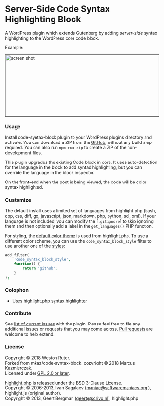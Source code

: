 
# Server-Side Code Syntax Highlighting Block

A WordPress plugin which extends Gutenberg by adding *server-side* syntax highlighting to the WordPress core code block.

Example:

<img src="screenshot.png" title="Screenshot example in use" alt="screen shot" width="554" height="202" style="border:1px solid #333">

### Usage

Install code-syntax-block plugin to your WordPress plugins directory and activate. You can download a ZIP from the [GitHub](https://github.com/westonruter/code-syntax-block), without any build step required. You can also run `npm run zip` to create a ZIP of the non-development files.

This plugin upgrades the existing Code block in core. It uses auto-detection for the language in the block to add syntad highlighting, but you can override the language in the block inspector.

On the front-end when the post is being viewed, the code will be color syntax highlighted.

### Customize

The default install uses a limited set of languages from highlight.php (bash, cpp, css, diff, go, javascript, json, markdown, php, python, sql, xml). If your language is not included, you can modify the [`.gitignore`] to skip ignoring them and then optionally add a label in the `get_languages()` PHP function.

For styling, the [default color theme](https://github.com/scrivo/highlight.php/blob/master/styles/default.css) is used from highlight.php. To use a different color scheme, you can use the `code_syntax_block_style` filter to use another one of the [styles](https://github.com/scrivo/highlight.php/tree/master/styles):

```php
add_filter(
	'code_syntax_block_style',
	function() {
		return 'github';
	}
);
```

### Colophon

- Uses [highlight.php syntax highlighter](https://github.com/scrivo/highlight.php)

### Contribute

See [list of current issues](https://github.com/westonruter/code-syntax-block/issues) with the plugin. Please feel free to file any additional issues or requests that you may come across. [Pull requests](https://github.com/westonruter/code-syntax-block/pulls) are welcome to help extend.

### License

Copyright © 2018 Weston Ruter.  
Forked from [mkaz/code-syntax-block](https://github.com/mkaz/code-syntax-block), copyright © 2018 Marcus Kazmierczak.  
Licensed under [GPL 2.0 or later](https://opensource.org/licenses/GPL-2.0).

[highlight.php](https://github.com/scrivo/highlight.php) is released under the BSD 3-Clause License.  
Copyright © 2006-2013, Ivan Sagalaev (maniac@softwaremaniacs.org ), highlight.js (original author).  
Copyright © 2013, Geert Bergman (geert@scrivo.nl), highlight.php
